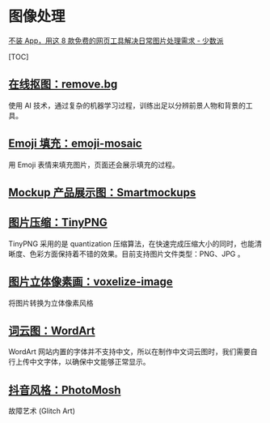 
# 图像处理

[不装 App，用这 8 款免费的网页工具解决日常图片处理需求 - 少数派](https://sspai.com/post/53091)

[TOC]

## [在线抠图：remove.bg](remove.bg)

使用 AI 技术，通过复杂的机器学习过程，训练出足以分辨前景人物和背景的工具。

## [Emoji 填充：emoji-mosaic](http://ericandrewlewis.github.io/emoji-mosaic/)

用 Emoji 表情来填充图片，页面还会展示填充的过程。

## [Mockup 产品展示图：Smartmockups](https://smartmockups.com/)


## [图片压缩：TinyPNG](https://tinypng.com/)

TinyPNG 采用的是 quantization 压缩算法，在快速完成压缩大小的同时，也能清晰度、色彩方面保持着不错的效果。目前支持图片文件类型：PNG、JPG 。

## [图片立体像素画：voxelize-image](https://pissang.github.io/voxelize-image/)

将图片转换为立体像素风格

## [词云图：WordArt](https://wordart.com/)

WordArt 网站内置的字体并不支持中文，所以在制作中文词云图时，我们需要自行上传中文字体，以确保中文能够正常显示。

## [抖音风格：PhotoMosh](https://photomosh.com/)

故障艺术 (Glitch Art)


